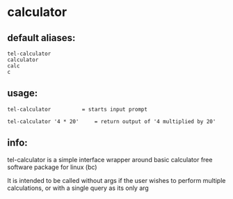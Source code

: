 # calculator

## default aliases:
```
tel-calculator
calculator
calc
c
```
## usage:
```
tel-calculator			= starts input prompt

tel-calculator '4 * 20' 	= return output of '4 multiplied by 20'
```
## info:

tel-calculator is a simple interface wrapper around basic calculator free software package for linux (bc) 

It is intended to be called without args if the user wishes to perform multiple calculations, or with a single query as its only arg


